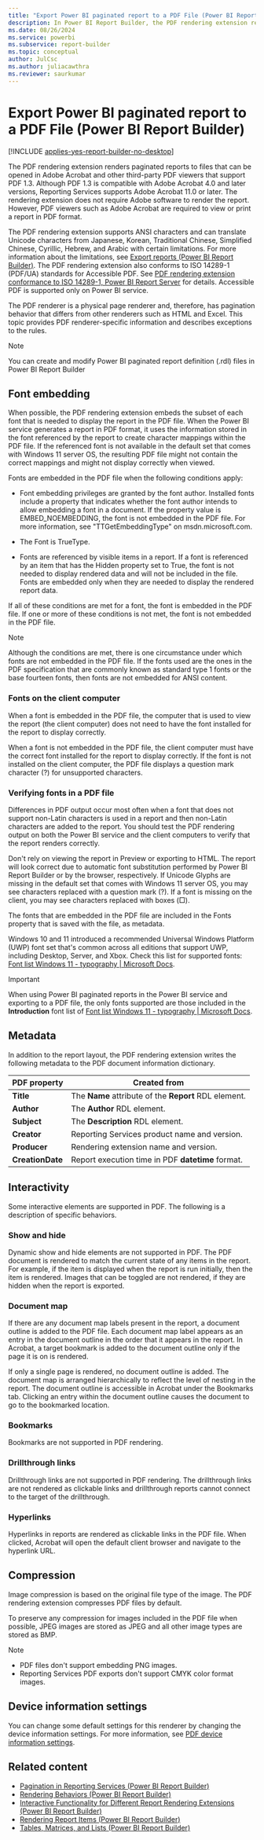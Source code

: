 ```yaml
---
title: "Export Power BI paginated report to a PDF File (Power BI Report Builder) | Microsoft Docs"
description: In Power BI Report Builder, the PDF rendering extension renders Power BI paginated reports to files that can be opened in Adobe Acrobat and other third-party PDF viewers.
ms.date: 08/26/2024
ms.service: powerbi
ms.subservice: report-builder
ms.topic: conceptual
author: JulCsc
ms.author: juliacawthra
ms.reviewer: saurkumar
---
```

# Export Power BI paginated report to a PDF File (Power BI Report Builder)

[!INCLUDE [applies-yes-report-builder-no-desktop](../../includes/applies-yes-report-builder-no-desktop.md)]

The PDF rendering extension renders paginated reports to files that can be opened in Adobe Acrobat and other third-party PDF viewers that support PDF 1.3. Although PDF 1.3 is compatible with Adobe Acrobat 4.0 and later versions, Reporting Services supports Adobe Acrobat 11.0 or later. The rendering extension does not require Adobe software to render the report. However, PDF viewers such as Adobe Acrobat are required to view or print a report in PDF format.  
  
 The PDF rendering extension supports ANSI characters and can translate Unicode characters from Japanese, Korean, Traditional Chinese, Simplified Chinese, Cyrillic, Hebrew, and Arabic with certain limitations. For more information about the limitations, see [Export reports &#40;Power BI Report Builder&#41;](export-reports-report-builder.md). The PDF rendering extension also conforms to  ISO 14289-1 (PDF/UA) standards for Accessible PDF. See [PDF rendering extension conformance to ISO 14289-1, Power BI Report Server](/power-bi/report-server/rendering-extension-support) for details. Accessible PDF is supported only on Power BI service.
  
 The PDF renderer is a physical page renderer and, therefore, has pagination behavior that differs from other renderers such as HTML and Excel. This topic provides PDF renderer-specific information and describes exceptions to the rules.  
  
> [!NOTE]  
>  You can create and modify Power BI paginated report definition (.rdl) files in Power BI Report Builder
  
##  <a name="FontRequirements"></a> Font embedding  
 When possible, the PDF rendering extension embeds the subset of each font that is needed to display the report in the PDF file. When the Power BI service generates a report in PDF format, it uses the information stored in the font referenced by the report to create character mappings within the PDF file. If the referenced font is not available in the default set that comes with Windows 11 server OS, the resulting PDF file might not contain the correct mappings and might not display correctly when viewed.  
  
 Fonts are embedded in the PDF file when the following conditions apply:  
  
-   Font embedding privileges are granted by the font author. Installed fonts include a property that indicates whether the font author intends to allow embedding a font in a document. If the property value is EMBED_NOEMBEDDING, the font is not embedded in the PDF file. For more information, see "TTGetEmbeddingType" on msdn.microsoft.com.  
  
-   The Font is TrueType.  
  
-   Fonts are referenced by visible items in a report. If a font is referenced by an item that has the Hidden property set to True, the font is not needed to display rendered data and will not be included in the file. Fonts are embedded only when they are needed to display the rendered report data.  
  
 If all of these conditions are met for a font, the font is embedded in the PDF file. If one or more of these conditions is not met, the font is not embedded in the PDF file.  
  
> [!NOTE]  
>  Although the conditions are met, there is one circumstance under which fonts are not embedded in the PDF file. If the fonts used are the ones in the PDF specification that are commonly known as standard type 1 fonts or the base fourteen fonts, then fonts are not embedded for ANSI content.  
  
  
### Fonts on the client computer  
 When a font is embedded in the PDF file, the computer that is used to view the report (the client computer) does not need to have the font installed for the report to display correctly.  
  
 When a font is not embedded in the PDF file, the client computer must have the correct font installed for the report to display correctly. If the font is not installed on the client computer, the PDF file displays a question mark character (?) for unsupported characters.  
  
### Verifying fonts in a PDF file  
 Differences in PDF output occur most often when a font that does not support non-Latin characters is used in a report and then non-Latin characters are added to the report. You should test the PDF rendering output on both the Power BI service and the client computers to verify that the report renders correctly.  
  
 Don't rely on viewing the report in Preview or exporting to HTML. The report will look correct due to automatic font substitution performed by Power BI Report Builder or by the browser, respectively. If Unicode Glyphs are missing in the default set that comes with Windows 11 server OS, you may see characters replaced with a question mark (?). If a font is missing on the client, you may see characters replaced with boxes (□).  
  
 The fonts that are embedded in the PDF file are included in the Fonts property that is saved with the file, as metadata.
 
Windows 10 and 11 introduced a recommended Universal Windows Platform (UWP) font set that's common across all editions that support UWP, including Desktop, Server, and Xbox. Check this list for supported fonts: [Font list Windows 11 - typography | Microsoft Docs](/typography/fonts/windows_11_font_list#introduction).

> [!IMPORTANT]  
> When using Power BI paginated reports in the Power BI service and exporting to a PDF file, the only fonts supported are those included in the **Introduction** font list of [Font list Windows 11 - typography | Microsoft Docs](/typography/fonts/windows_11_font_list#introduction). 

##  <a name="Metadata"></a> Metadata  
 In addition to the report layout, the PDF rendering extension writes the following metadata to the PDF document information dictionary.  
  
|PDF property|Created from|  
|------------------|------------------|  
|**Title**|The **Name** attribute of the **Report** RDL element.|  
|**Author**|The **Author** RDL element.|  
|**Subject**|The **Description** RDL element.|  
|**Creator**|Reporting Services product name and version.|  
|**Producer**|Rendering extension name and version.|  
|**CreationDate**|Report execution time in PDF **datetime** format.|  
  
  
##  <a name="Interactivity"></a> Interactivity  
 Some interactive elements are supported in PDF. The following is a description of specific behaviors.  
  
### Show and hide  
 Dynamic show and hide elements are not supported in PDF. The PDF document is rendered to match the current state of any items in the report. For example, if the item is displayed when the report is run initially, then the item is rendered. Images that can be toggled are not rendered, if they are hidden when the report is exported.  
  
### Document map  
 If there are any document map labels present in the report, a document outline is added to the PDF file. Each document map label appears as an entry in the document outline in the order that it appears in the report. In Acrobat, a target bookmark is added to the document outline only if the page it is on is rendered.  
  
 If only a single page is rendered, no document outline is added. The document map is arranged hierarchically to reflect the level of nesting in the report. The document outline is accessible in Acrobat under the Bookmarks tab. Clicking an entry within the document outline causes the document to go to the bookmarked location.  
  
### Bookmarks  
 Bookmarks are not supported in PDF rendering.  
  
### Drillthrough links  
 Drillthrough links are not supported in PDF rendering. The drillthrough links are not rendered as clickable links and drillthrough reports cannot connect to the target of the drillthrough.  
  
### Hyperlinks  
 Hyperlinks in reports are rendered as clickable links in the PDF file. When clicked, Acrobat will open the default client browser and navigate to the hyperlink URL.  
  
  
##  <a name="Compression"></a> Compression  
 Image compression is based on the original file type of the image. The PDF rendering extension compresses PDF files by default.  
  
 To preserve any compression for images included in the PDF file when possible, JPEG images are stored as JPEG and all other image types are stored as BMP.  
  
> [!NOTE]  
> - PDF files don't support embedding PNG images.
> - Reporting Services PDF exports don't support CMYK color format images.  
  
  
##  <a name="DeviceInfo"></a> Device information settings  
 You can change some default settings for this renderer by changing the device information settings. For more information, see [PDF device information settings](../device-info/pdf-device-information-settings.md).  
  
  
## Related content

- [Pagination in Reporting Services &#40;Power BI Report Builder&#41;](/sql/reporting-services/report-design/pagination-in-reporting-services-report-builder-and-ssrs)   
- [Rendering Behaviors &#40;Power BI Report Builder&#41;](/sql/reporting-services/report-design/rendering-behaviors-report-builder-and-ssrs)   
- [Interactive Functionality for Different Report Rendering Extensions &#40;Power BI Report Builder&#41;](/sql/reporting-services/report-builder/interactive-functionality-different-report-rendering-extensions)   
- [Rendering Report Items &#40;Power BI Report Builder&#41;](/sql/reporting-services/report-design/rendering-report-items-report-builder-and-ssrs)   
- [Tables, Matrices, and Lists &#40;Power BI Report Builder&#41;](../report-builder-tables-matrices-lists.md)  
  
  
